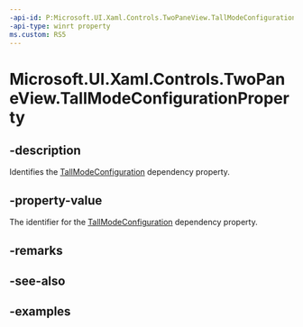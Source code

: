 ```yaml
---
-api-id: P:Microsoft.UI.Xaml.Controls.TwoPaneView.TallModeConfigurationProperty
-api-type: winrt property
ms.custom: RS5
---
```


<!-- Property syntax.
public DependencyProperty TallModeConfigurationProperty { get; }
-->

# Microsoft.UI.Xaml.Controls.TwoPaneView.TallModeConfigurationProperty

## -description

Identifies the [TallModeConfiguration](twopaneview_tallmodeconfiguration.md) dependency property.

## -property-value

The identifier for the [TallModeConfiguration](twopaneview_tallmodeconfiguration.md) dependency property.

## -remarks

## -see-also

## -examples

